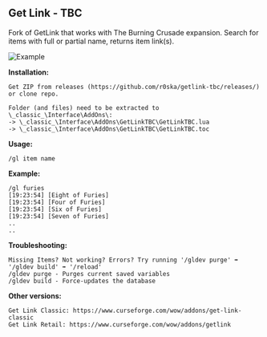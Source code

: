 ## Get Link - TBC

Fork of GetLink that works with The Burning Crusade expansion. Search for items with full or partial name, returns item link(s).  

![Example](https://i.imgur.com/ydjzZNk.png)

**Installation:**  
```
Get ZIP from releases (https://github.com/r0ska/getlink-tbc/releases/) or clone repo. 

Folder (and files) need to be extracted to \_classic_\Interface\AddOns\:
-> \_classic_\Interface\AddOns\GetLinkTBC\GetLinkTBC.lua 
-> \_classic_\Interface\AddOns\GetLinkTBC\GetLinkTBC.toc
```

**Usage:**
```
/gl item name
```

**Example:**
```
/gl furies
[19:23:54] [Eight of Furies]
[19:23:54] [Four of Furies]
[19:23:54] [Six of Furies]
[19:23:54] [Seven of Furies]
..
..
```

**Troubleshooting:**
```
Missing Items? Not working? Errors? Try running '/gldev purge' ➡️ '/gldev build' ➡️ '/reload'
/gldev purge - Purges current saved variables
/gldev build - Force-updates the database
```

**Other versions:**
```
Get Link Classic: https://www.curseforge.com/wow/addons/get-link-classic
Get Link Retail: https://www.curseforge.com/wow/addons/getlink
```
